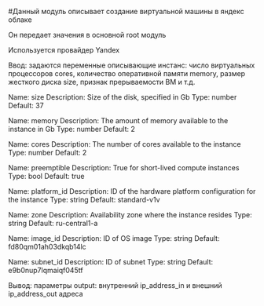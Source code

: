 #Данный модуль описывает создание виртуальной машины в яндекс облаке

Он передает значения в основной root модуль

Используется провайдер Yandex

Ввод: задаются переменные описывающие инстанс: число виртуальных процессоров cores, количество оперативной памяти memory,
размер жесткого диска size, признак прерываемости ВМ и т.д.

Name:        size
Description: Size of the disk, specified in Gb
Type:        number
Default:     37

Name:        memory
Description: The amount of memory available to the instance in Gb
Type:        number
Default:     2

Name:        cores
Description: The number of cores available to the instance
Type:        number
Default:     2

Name:        preemptible
Description: True for short-lived compute instances
Type:        bool
Default:     true

Name:        platform_id
Description: ID of the hardware platform configuration for the instance
Type:        string
Default:     standard-v1v

Name:        zone
Description: Availability zone where the instance resides
Type:        string
Default:     ru-central1-a

Name:        image_id
Description: ID of OS image
Type:        string
Default:     fd80qm01ah03dkqb14lc

Name:        subnet_id
Description: ID of subnet
Type:        string
Default:     e9b0nup7lqmaiqf045tf


Вывод: параметры output: внутренний ip_address_in и внешний ip_address_out адреса

